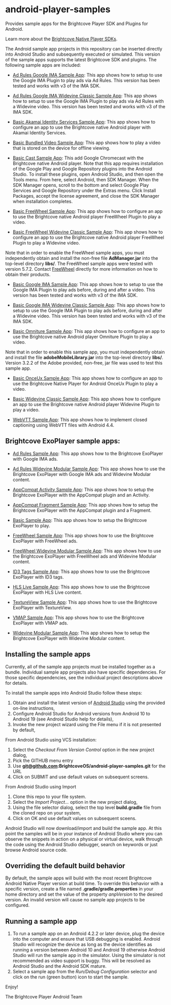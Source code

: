 android-player-samples
======================

Provides sample apps for the Brightcove Player SDK and Plugins for Android.

Learn more about the [Brightcove Native Player SDKs](http://docs.brightcove.com/en/video-cloud/mobile-sdks/index.html).

The Android sample app projects in this repository can be inserted directly into Android Studio and subsequently executed or simulated.
This version of the sample apps supports the latest Brightcove SDK and plugins.  The following sample apps are included:

* [Ad Rules Google IMA Sample App](https://github.com/BrightcoveOS/android-player-samples/tree/master/AdRulesIMASampleApp): This app shows how to setup to use the Google IMA Plugin to play ads via Ad Rules. This version has been tested and works with v3 of the IMA SDK.

* [Ad Rules Google IMA Widevine Classic Sample App](https://github.com/BrightcoveOS/android-player-samples/tree/master/AdRulesIMAWidevineSampleApp): This app shows how to setup to use the Google IMA Plugin to play ads via Ad Rules with a Widevine video. This version has been tested and works with v3 of the IMA SDK.

* [Basic Akamai Identity Services Sample App](https://github.com/BrightcoveOS/android-player-samples/tree/master/BasicAISWebViewSampleApp): This app shows how to configure an app to use the Brightcove native Android player with Akamai Identity Services.

* [Basic Bundled Video Sample App](https://github.com/BrightcoveOS/android-player-samples/tree/master/BasicBundledVideoSampleApp): This app shows how to play a video that is stored on the device for offline viewing.

* [Basic Cast Sample App](https://github.com/BrightcoveOS/android-player-samples/tree/master/BasicCastSampleApp): This add Google Chromecast with the Brightcove native Android player. Note that this app requires installation of the Google Play and Google Repository plugins into the Android Studio. To install these plugins, open Android Studio, and then open the Tools menu. From here, select Android, then SDK Manager. When the SDK Manager opens, scroll to the bottom and select Google Play Services and Google Repository under the Extras menu. Click Install Packages, accept the license agreement, and close the SDK Manager when installation completes.

* [Basic FreeWheel Sample App](https://github.com/BrightcoveOS/android-player-samples/tree/master/BasicFreeWheelSampleApp): This app shows how to configure an app to use the Brightcove native Android player FreeWheel Plugin to play a video.

* [Basic FreeWheel Widevine Classic Sample App](https://github.com/BrightcoveOS/android-player-samples/tree/master/BasicFreeWheelWidevineSampleApp): This app shows how to configure an app to use the Brightcove native Android player FreeWheel Plugin to play a Widevine video.

Note that in order to enable the FreeWheel sample apps, you must independently obtain and install the non-free file **AdManager.jar** into the top-level directory **libs/**.  The FreeWheel sample apps were tested with version 5.7.2.  Contact [FreeWheel](http://www.freewheel.tv/about/contact "FreeWheel") directly for more information on how to obtain their products.

* [Basic Google IMA Sample App](https://github.com/BrightcoveOS/android-player-samples/tree/master/BasicIMASampleApp): This app shows how to setup to use the Google IMA Plugin to play ads before, during and after a video. This version has been tested and works with v3 of the IMA SDK.

* [Basic Google IMA Widevine Classic Sample App](https://github.com/BrightcoveOS/android-player-samples/tree/master/BasicIMAWidevineSampleApp): This app shows how to setup to use the Google IMA Plugin to play ads before, during and after a Widevine video. This version has been tested and works with v3 of the IMA SDK.

* [Basic Omniture Sample App](https://github.com/BrightcoveOS/android-player-samples/tree/master/BasicOmnitureSampleApp): This app shows how to configure an app to use the Brightcove native Android player Omniture Plugin to play a video.

Note that in order to enable this sample app, you must independently obtain and install the file **adobeMobileLibrary.jar** into the top-level directory **libs/**.  Version 3.2.2 of the Adobe provided, non-free, jar file was used to test this sample app.

* [Basic OnceUx Sample App](https://github.com/BrightcoveOS/android-player-samples/tree/master/BasicOnceUxSampleApp): This app shows how to configure an app to use the Brightcove Native Player for Android OnceUx Plugin to play a video.

* [Basic Widevine Classic Sample App](https://github.com/BrightcoveOS/android-player-samples/tree/master/BasicWidevineSampleApp): This app shows how to configure an app to use the Brightcove native Android player Widevine Plugin to play a video.

* [WebVTT Sample App](https://github.com/BrightcoveOS/android-player-samples/tree/master/WebVTTSampleApp): This app shows how to implement closed captioning using WebVTT files with Android 4.4.

## Brightcove ExoPlayer sample apps:

* [Ad Rules Sample App](https://github.com/BrightcoveOS/android-player-samples/tree/master/brightcove-exoplayer/AdRulesIMASampleApp): This app shows how to the Brightcove ExoPlayer with Google IMA ads.

* [Ad Rules Widevine Modular Sample App](https://github.com/BrightcoveOS/android-player-samples/tree/master/brightcove-exoplayer/AdRulesIMAWidevineModularSampleApp): This app shows how to use the Brightcove ExoPlayer with Google IMA ads and Widevine Modular content.

* [AppCompat Activity Sample App](https://github.com/BrightcoveOS/android-player-samples/tree/master/brightcove-exoplayer/AppCompatActivitySampleApp): This app shows how to setup the Brightcove ExoPlayer with the AppCompat plugin and an Activity.

* [AppCompat Fragment Sample App](https://github.com/BrightcoveOS/android-player-samples/tree/master/brightcove-exoplayer/AppCompatFragmentSampleApp): This app shows how to setup the Brightcove ExoPlayer with the AppCompat plugin and a Fragment.

* [Basic Sample App](https://github.com/BrightcoveOS/android-player-samples/tree/master/brightcove-exoplayer/BasicSampleApp): This app shows how to setup the Brightcove ExoPlayer to play.

* [FreeWheel Sample App](https://github.com/BrightcoveOS/android-player-samples/tree/master/brightcove-exoplayer/FreeWheelSampleApp): This app shows how to use the Brightcove ExoPlayer with FreeWheel ads.

* [FreeWheel Widevine Modular Sample App](https://github.com/BrightcoveOS/android-player-samples/tree/master/brightcove-exoplayer/FreeWheelWidevineModularSampleApp): This app shows how to use the Brightcove ExoPlayer with FreeWheel ads and Widevine Modular content.

* [ID3 Tags Sample App](https://github.com/BrightcoveOS/android-player-samples/tree/master/brightcove-exoplayer/ID3SampleApp): This app shows how to use the Brightcove ExoPlayer with ID3 tags.

* [HLS Live Sample App](https://github.com/BrightcoveOS/android-player-samples/tree/master/brightcove-exoplayer/LiveSampleApp): This app shows how to use the Brightcove ExoPlayer with HLS Live content.

* [TextureView Sample App](https://github.com/BrightcoveOS/android-player-samples/tree/master/brightcove-exoplayer/TextureViewSampleApp): This app shows how to use the Brightcove ExoPlayer with TextureView.

* [VMAP Sample App](https://github.com/BrightcoveOS/android-player-samples/tree/master/brightcove-exoplayer/VMAPSampleApp): This app shows how to use the Brightcove ExoPlayer with VMAP ads.

* [Widevine Modular Sample App](https://github.com/BrightcoveOS/android-player-samples/tree/master/brightcove-exoplayer/WidevineModularSampleApp): This app shows how to setup the Brightcove ExoPlayer with Widevine Modular content.

## Installing the sample apps
Currently, all of the sample app projects must be installed together as a bundle. Individual sample app projects also have specific dependencies. For those specific dependencies, see the individual project descriptions above for details.

To install the sample apps into Android Studio follow these steps:

1. Obtain and install the latest version of [Android Studio](http://developer.android.com/sdk/installing/studio.html) using the provided on-line instructions,
1. Configure Android Studio for Android versions from Android 10 to Android 19 (see Android Studio help for details),
1. Invoke the new project wizard using the File menu if it is not presented by default,

From Android Studio using VCS installation:

1. Select the *Checkout From Version Control* option in the new project dialog,
1. Pick the GITHUB menu entry
1. Use **git@github.com:BrightcoveOS/android-player-samples.git** for the URL
1. Click on SUBMIT and use default values on subsequent screens.

From Android Studio using Import

1. Clone this repo to your file system.
1. Select the *Import Project...* option in the new project dialog,
1. Using the file selector dialog, select the top level **build.gradle** file from the cloned repo on your system,
1. Click on OK and use default values on subsequent sceens.

Android Studio will now download/import and build the sample app.  At this point the samples will be in your instance of Android Studio where you can observe the snippets in action on a physical or virtual device, walk through the code using the Android Studio debugger, search on keywords or just browse Android source code.

## Overriding the default build behavior
By default, the sample apps will build with the most recent Brightcove Android Native Player version at build time. To override this behavior with a specific version, create a file named **.gradle/gradle.properties** in your home directory and set the value of the property *anpVersion* to the desired version.  An invalid version will cause no sample app projects to be configured.

## Running a sample app
1. To run a sample app on an Android 4.2.2 or later device, plug the device into the computer and ensure that USB debugging is enabled.  Android Studio will recognize the device as long as the device identifies as running a version between Android 10 and Android 19 otherwise Android Studio will run the sample app in the simulator.  Using the simulator is not recommended as video support is buggy.  This will be resolved as Android Studio and the Android SDK mature.
1. Select a sample app from the *Run/Debug Configuration* selector and click on the run (green button) icon to start the sample.

Enjoy!

The Brightcove Player Android Team
